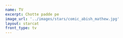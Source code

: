 ```yaml
---
name: TV
excerpt: Chotte padde pe
image_url: '../images/stars/comic_abish_mathew.jpg'
layout: starcat
front_type: tv
---
```


